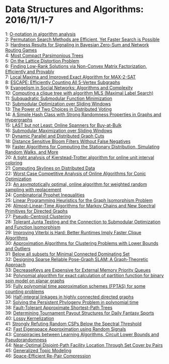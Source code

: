 # Data Structures and Algorithms: 2016/11/1-7  
1: [O-notation in algorithm analysis](https://doi.org/10.48550/arXiv.1309.3210)  
2: [Permutation Search Methods are Efficient, Yet Faster Search is Possible](https://doi.org/10.48550/arXiv.1506.03163)  
3: [Hardness Results for Signaling in Bayesian Zero-Sum and Network Routing  Games](https://doi.org/10.48550/arXiv.1512.03543)  
4: [Most Compact Parsimonious Trees](https://doi.org/10.48550/arXiv.1603.03315)  
5: [On the Lattice Distortion Problem](https://doi.org/10.48550/arXiv.1605.03613)  
6: [Finding Low-Rank Solutions via Non-Convex Matrix Factorization,  Efficiently and Provably](https://doi.org/10.48550/arXiv.1606.03168)  
7: [Local Maxima and Improved Exact Algorithm for MAX-2-SAT](https://doi.org/10.48550/arXiv.1610.07100)  
8: [ESCAPE: Efficiently Counting All 5-Vertex Subgraphs](https://doi.org/10.48550/arXiv.1610.09411)  
9: [Evangelism in Social Networks: Algorithms and Complexity](https://doi.org/10.48550/arXiv.1610.09486)  
10: [Computing a clique tree with algorithm MLS (Maximal Label Search)](https://doi.org/10.48550/arXiv.1610.09623)  
11: [Subquadratic Submodular Function Minimization](https://doi.org/10.48550/arXiv.1610.09800)  
12: [Submodular Optimization over Sliding Windows](https://doi.org/10.48550/arXiv.1610.09984)  
13: [The Power of Two Choices in Distributed Voting](https://doi.org/10.48550/arXiv.1404.7479)  
14: [A Simple Hash Class with Strong Randomness Properties in Graphs and  Hypergraphs](https://doi.org/10.48550/arXiv.1611.00029)  
15: [LAST but not Least: Online Spanners for Buy-at-Bulk](https://doi.org/10.48550/arXiv.1611.00052)  
16: [Submodular Maximization over Sliding Windows](https://doi.org/10.48550/arXiv.1611.00129)  
17: [Dynamic Parallel and Distributed Graph Cuts](https://doi.org/10.48550/arXiv.1512.00101)  
18: [Distance Sensitive Bloom Filters Without False Negatives](https://doi.org/10.48550/arXiv.1607.05451)  
19: [Faster Algorithms for Computing the Stationary Distribution, Simulating  Random Walks, and More](https://doi.org/10.48550/arXiv.1608.03270)  
20: [A tight analysis of Kierstead-Trotter algorithm for online unit interval  coloring](https://doi.org/10.48550/arXiv.1609.09031)  
21: [Computing Skylines on Distributed Data](https://doi.org/10.48550/arXiv.1611.00423)  
22: [Worst Case Competitive Analysis of Online Algorithms for Conic  Optimization](https://doi.org/10.48550/arXiv.1611.00507)  
23: [An asymptotically optimal, online algorithm for weighted random sampling  with replacement](https://doi.org/10.48550/arXiv.1611.00532)  
24: [Combinatorial Prophet Inequalities](https://doi.org/10.48550/arXiv.1611.00665)  
25: [Linear Programming Heuristics for the Graph Isomorphism Problem](https://doi.org/10.48550/arXiv.1611.00711)  
26: [Almost-Linear-Time Algorithms for Markov Chains and New Spectral  Primitives for Directed Graphs](https://doi.org/10.48550/arXiv.1611.00755)  
27: [Pseudo-Centroid Clustering](https://doi.org/10.48550/arXiv.1607.03467)  
28: [Tolerant Junta Testing and the Connection to Submodular Optimization and  Function Isomorphism](https://doi.org/10.48550/arXiv.1607.03938)  
29: [Improving Viterbi is Hard: Better Runtimes Imply Faster Clique  Algorithms](https://doi.org/10.48550/arXiv.1607.04229)  
30: [Approximation Algorithms for Clustering Problems with Lower Bounds and  Outliers](https://doi.org/10.48550/arXiv.1608.01700)  
31: [Below all subsets for Minimal Connected Dominating Set](https://doi.org/10.48550/arXiv.1611.00840)  
32: [Designing Sparse Reliable Pose-Graph SLAM: A Graph-Theoretic Approach](https://doi.org/10.48550/arXiv.1611.00889)  
33: [DecreaseKeys are Expensive for External Memory Priority Queues](https://doi.org/10.48550/arXiv.1611.00911)  
34: [Polynomial algorithm for exact calculation of partition function for  binary spin model on planar graphs](https://doi.org/10.48550/arXiv.1611.00922)  
35: [Fully polynomial time approximation schemes (FPTAS) for some counting  problems](https://doi.org/10.48550/arXiv.1611.00992)  
36: [Half-integral linkages in highly connected directed graphs](https://doi.org/10.48550/arXiv.1611.01004)  
37: [Solving the Persistent Phylogeny Problem in polynomial time](https://doi.org/10.48550/arXiv.1611.01017)  
38: [Fault-Tolerant Approximate Shortest-Path Trees](https://doi.org/10.48550/arXiv.1407.0637)  
39: [Determining Tournament Payout Structures for Daily Fantasy Sports](https://doi.org/10.48550/arXiv.1601.04203)  
40: [Lossy Kernelization](https://doi.org/10.48550/arXiv.1604.04111)  
41: [Strongly Refuting Random CSPs Below the Spectral Threshold](https://doi.org/10.48550/arXiv.1605.00058)  
42: [Fast Eigenspace Approximation using Random Signals](https://doi.org/10.48550/arXiv.1611.00938)  
43: [Conspiracies between Learning Algorithms, Circuit Lower Bounds and  Pseudorandomness](https://doi.org/10.48550/arXiv.1611.01190)  
44: [Near-Optimal Disjoint-Path Facility Location Through Set Cover by Pairs](https://doi.org/10.48550/arXiv.1611.01210)  
45: [Generalized Topic Modeling](https://doi.org/10.48550/arXiv.1611.01259)  
46: [Space-Efficient Re-Pair Compression](https://doi.org/10.48550/arXiv.1611.01479)  